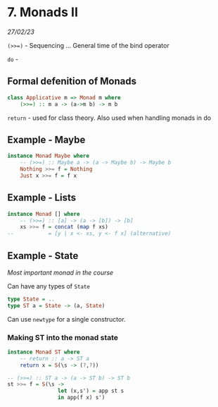# 7.  Monads II
_27/02/23_

`(>>=)` - Sequencing  ... General time of the bind operator


`do` - 

## Formal defenition of Monads

```haskell
class Applicative m => Monad m where
	(>>=) :: m a -> (a->m b) -> m b
```

`return` - used for class theory. Also used when handling monads in do

## Example - Maybe

```haskell
instance Monad Maybe where
	-- (>>=) :: Maybe a -> (a -> Maybe b) -> Maybe b
	Nothing >>= f = Nothing
	Just x >>= f = f x
```

## Example - Lists
```haskell
instance Monad [] where
	-- (>>=) :: [a] -> (a -> [b]) -> [b]
	xs >>= f = concat (map f xs)
--			 = [y | x <- xs, y <- f x] (alternative)
```

## Example - State
*Most important monad in the course*

Can have any types of `State`
```haskell
type State = ..
type ST a = State -> (a, State)
```

Can use `newtype` for a single constructor.

### Making ST into the monad state
```haskell
instance Monad ST where
	-- return :: a -> ST a
	return x = S(\s -> (?,?))
```

```haskell
-- (>>=) :: ST a -> (a -> ST b) -> ST b
st >>= f = S(\s -> 
				let (x,s') = app st s
				in app(f x) s')
```